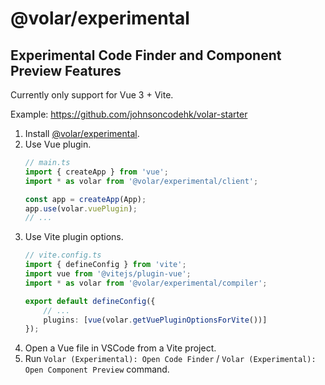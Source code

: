 # @volar/experimental

## Experimental Code Finder and Component Preview Features

Currently only support for Vue 3 + Vite.

Example: https://github.com/johnsoncodehk/volar-starter

1. Install [@volar/experimental](https://www.npmjs.com/package/@volar/experimental).
2. Use Vue plugin.
    ```ts
    // main.ts
    import { createApp } from 'vue';
    import * as volar from '@volar/experimental/client';

    const app = createApp(App);
    app.use(volar.vuePlugin);
    // ...
    ```
3. Use Vite plugin options.
    ```ts
    // vite.config.ts
    import { defineConfig } from 'vite';
    import vue from '@vitejs/plugin-vue';
    import * as volar from '@volar/experimental/compiler';

    export default defineConfig({
        // ...
        plugins: [vue(volar.getVuePluginOptionsForVite())]
    });
    ```
4. Open a Vue file in VSCode from a Vite project.
5. Run `Volar (Experimental): Open Code Finder` / `Volar (Experimental): Open Component Preview` command.
